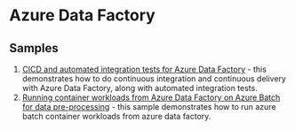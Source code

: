 # Azure Data Factory

## Samples

1. [CICD and automated integration tests for Azure Data Factory](sample1_cicd/README.md) - this demonstrates how to do continuous integration and continuous delivery with Azure Data Factory, along with automated integration tests.
1. [Running container workloads from Azure Data Factory on Azure Batch for data pre-processing](sample2_data_pre_processing_with_azure_batch/README.md) - this sample demonstrates how to run azure batch container workloads from azure data factory.
